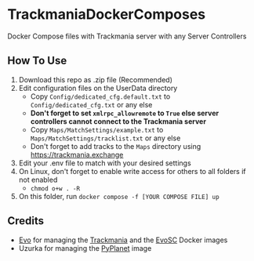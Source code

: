 # TrackmaniaDockerComposes
Docker Compose files with Trackmania server with any Server Controllers

## How To Use

1) Download this repo as .zip file (Recommended)
2) Edit configuration files on the UserData directory
    - Copy `Config/dedicated_cfg.default.txt` to `Config/dedicated_cfg.txt` or any else
    - **Don't forget to set `xmlrpc_allowremote` to `True` else server controllers cannot connect to the Trackmania server**
    - Copy `Maps/MatchSettings/example.txt` to `Maps/MatchSettings/tracklist.txt` or any else
    - Don't forget to add tracks to the `Maps` directory using https://trackmania.exchange
3) Edit your .env file to match with your desired settings
4) On Linux, don't forget to enable write access for others to all folders if not enabled
    - `chmod o+w . -R`
5) On this folder, run `docker compose -f [YOUR COMPOSE FILE] up`

## Credits

- [Evo](https://github.com/evotm) for managing the [Trackmania](https://github.com/EvoTM/docker-trackmania) and the [EvoSC](https://github.com/EvoTM/docker-evosc) Docker images
- Uzurka for managing the [PyPlanet](https://hub.docker.com/r/Uzurka/pyplanet-docker) image
